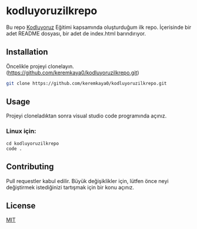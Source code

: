 # kodluyoruzilkrepo
Bu repo [Kodluyoruz](https://www.kodluyoruz.org) Eğitimi kapsamında oluşturduğum ilk repo. İçerisinde bir adet README dosyası, bir adet de index.html barındırıyor.

## Installation
Öncelikle projeyi clonelayın.(https://github.com/keremkaya0/kodluyoruzilkrepo.git)

```bash
git clone https://github.com/keremkaya0/kodluyoruzilkrepo.git
```

## Usage
Projeyi cloneladıktan sonra visual studio code programında açınız.

### Linux için:

```linux
cd kodluyoruzilkrepo
code .
```

## Contributing
Pull requestler kabul edilir. Büyük değişiklikler için, lütfen önce neyi değiştirmek istediğinizi tartışmak için bir konu açınız.

## License
[MIT](https://choosealicense.com/licenses/mit/)
